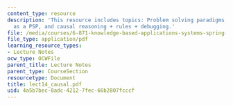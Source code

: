 ```yaml
---
content_type: resource
description: 'This resource includes topics: Problem solving paradigms, causal reasoning
  as a PSP, and causal reasoning + rules + debugging.'
file: /media/courses/6-871-knowledge-based-applications-systems-spring-2005/4a5b7bec8adc42127fec66b2807fcccf_lect14_causal.pdf
file_type: application/pdf
learning_resource_types:
- Lecture Notes
ocw_type: OCWFile
parent_title: Lecture Notes
parent_type: CourseSection
resourcetype: Document
title: lect14_causal.pdf
uid: 4a5b7bec-8adc-4212-7fec-66b2807fcccf
---
```

